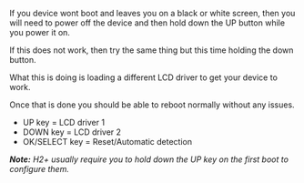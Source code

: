 If you device wont boot and leaves you on a black or white screen, then you will need to power off the device and then hold down the UP button while you power it on.

If this does not work, then try the same thing but this time holding the down button.

What this is doing is loading a different LCD driver to get your device to work.

Once that is done you should be able to reboot normally without any issues.

* UP key = LCD driver 1
* DOWN key = LCD driver 2
* OK/SELECT key = Reset/Automatic detection

_**Note:** H2+ usually require you to hold down the UP key on the first boot to configure them._